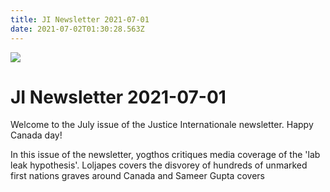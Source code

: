 ```yaml
---
title: JI Newsletter 2021-07-01
date: 2021-07-02T01:30:28.563Z
---
```

![](/images/uploads/ji-logo-small.png)

# JI Newsletter 2021-07-01

Welcome to the July issue of the Justice Internationale newsletter. Happy Canada day!

In this issue of the newsletter, yogthos critiques media coverage of the 'lab leak hypothesis'. Loljapes covers the disvorey of hundreds of unmarked first nations graves around Canada and Sameer Gupta covers 